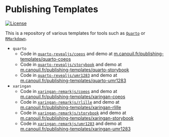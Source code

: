 Publishing Templates
================

<!-- badges: start -->

[![License](https://img.shields.io/github/license/mcanouil/publishing-templates.png)](LICENSE)
<!-- badges: end -->

This is a repository of various templates for tools such as
[`Quarto`](https://quarto.org) or
[`RMarkdown`](https://rmarkdown.rstudio.com/).

-   `quarto`
    -   Code in [`quarto-revealjs/coeos`](quarto-revealjs/coeos) and
        demo at
        [m.canouil.fr/publishing-templates/quarto-coeos](https://m.canouil.fr/publishing-templates/quarto-coeos)
    -   Code in [`quarto-revealjs/storybook`](quarto-revealjs/storybook)
        and demo at
        [m.canouil.fr/publishing-templates/quarto-storybook](https://m.canouil.fr/publishing-templates/quarto-storybook)
    -   Code in [`quarto-revealjs/umr1283`](quarto-revealjs/umr1283) and
        demo at
        [m.canouil.fr/publishing-templates/quarto-umr1283](https://m.canouil.fr/publishing-templates/quarto-umr1283)
-   `xaringan`
    -   Code in [`xaringan-remarkjs/coeos`](xaringan-remarkjs/coeos) and
        demo at
        [m.canouil.fr/publishing-templates/xaringan-coeos](https://m.canouil.fr/publishing-templates/xaringan-coeos)
    -   Code in [`xaringan-remarkjs/rlille`](xaringan-remarkjs/rlille)
        and demo at
        [m.canouil.fr/publishing-templates/xaringan-rlille](https://m.canouil.fr/publishing-templates/xaringan-rlille)
    -   Code in
        [`xaringan-remarkjs/storybook`](xaringan-remarkjs/storybook) and
        demo at
        [m.canouil.fr/publishing-templates/xaringan-storybook](https://m.canouil.fr/publishing-templates/xaringan-storybook)
    -   Code in [`xaringan-remarkjs/umr1283`](xaringan-remarkjs/umr1283)
        and demo at
        [m.canouil.fr/publishing-templates/xaringan-umr1283](https://m.canouil.fr/publishing-templates/xaringan-umr1283)

